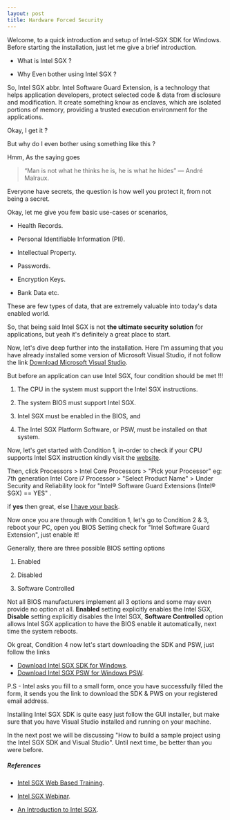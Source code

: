 ```yaml
---
layout: post
title: Hardware Forced Security
---
```


 Welcome, to a quick introduction and setup of Intel-SGX SDK for Windows. Before starting the installation, just let me give a brief introduction.

* What is Intel SGX ?

* Why Even bother using Intel SGX ?

So, Intel SGX abbr. Intel Software Guard Extension, is a technology that helps application developers, protect selected code & data from disclosure and modification. It create something know as enclaves, which are isolated portions of memory, providing a trusted execution environment for the applications.

Okay, I get it ?

But why do I even bother using something like this ?

Hmm, As the saying goes

> “Man is not what he thinks he is, he is what he hides” ― André Malraux.

Everyone have secrets, the question is how well you protect it, from not being a secret.

Okay, let me give you few basic use-cases or scenarios,

* Health Records.

* Personal Identifiable Information (PII).

* Intellectual Property.

* Passwords.

* Encryption Keys.

* Bank Data etc.

These are few types of data, that are extremely valuable into today's data enabled world.  

So, that being said Intel SGX is not __the ultimate security solution__ for applications, but yeah it's definitely a great place to start.

Now, let's dive deep further into the installation. Here I'm assuming that you have already installed some version of Microsoft Visual Studio, if not follow the link [Download Microsoft Visual Studio](https://visualstudio.microsoft.com/downloads/).

But before an application can use Intel SGX, four condition should be met !!!

1. The CPU in the system must support the Intel SGX instructions.

2. The system BIOS must support Intel SGX.

3. Intel SGX must be enabled in the BIOS, and

4. The Intel SGX Platform Software, or PSW, must be installed on that system.

Now, let's get started with Condition 1, in-order to check if your CPU supports Intel SGX instruction kindly visit the [website](https://ark.intel.com/).

Then, click Processors > Intel Core Processors > "Pick your Processor" eg: 7th generation Intel Core i7 Processor > "Select Product Name" > Under Security and Reliability look for "Intel® Software Guard Extensions (Intel® SGX) == YES" .

if __yes__ then great, else [I have your back](https://software.intel.com/en-us/blogs/2016/05/30/usage-of-simulation-mode-in-sgx-enhanced-application).

Now once you are through with Condition 1, let's go to Condition 2 & 3, reboot your PC, open you BIOS Setting check for "Intel Software Guard Extension", just enable it!  

Generally, there are three possible BIOS setting options

1. Enabled

2. Disabled

3. Software Controlled

Not all BIOS manufacturers implement all 3 options and some may even provide no option at all. __Enabled__ setting explicitly enables the Intel SGX, __Disable__ setting explicitly disables the Intel SGX, __Software Controlled__ option allows Intel SGX application to have the BIOS enable it automatically, next time the system reboots.

Ok great, Condition 4 now let's start downloading the SDK and PSW, just follow the links

* [Download Intel SGX SDK for Windows](https://software.intel.com/en-us/sgx-sdk/download).
* [Download Intel SGX PSW for Windows PSW](https://software.intel.com/en-us/sgx-sdk/download).

P.S - Intel asks you fill to a small form, once you have successfully filled the form, it sends you the link to download the SDK & PWS on your registered email address.

Installing Intel SGX SDK is quite easy just follow the GUI installer, but make sure that you have Visual Studio installed and running on your machine.

In the next post we will be discussing "How to build a sample project using the Intel SGX SDK and Visual Studio". Until next time, be better than you were before.

##### References

* [Intel SGX Web Based Training](https://software.intel.com/en-us/documentation/intel-sgx-web-based-training).

* [Intel SGX Webinar](https://software.intel.com/en-us/videos/intel-software-guard-extensions-intel-sgx-webinar).

* [An Introduction to Intel SGX](https://software.intel.com/en-us/videos/an-introduction-to-intel-software-guard-extensions-intel-sgx).